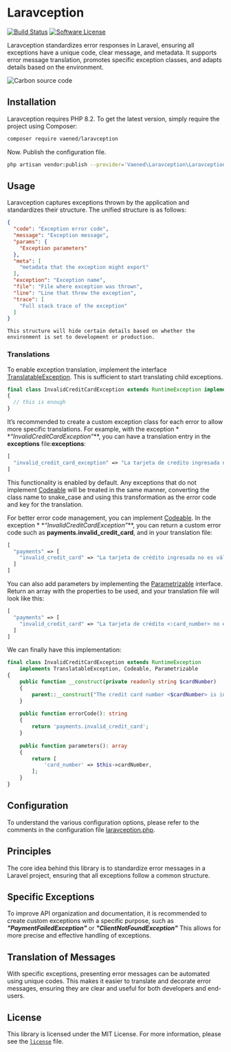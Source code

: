 # Laravception

[![Build Status](https://github.com/vaened/laravception/actions/workflows/tests.yml/badge.svg)](https://github.com/vaened/laravception/actions?query=workflow:Tests)
[![Software License](https://img.shields.io/badge/license-MIT-brightgreen.svg?style=flat-square)](license)

Laravception standardizes error responses in Laravel, ensuring all exceptions have a unique code, clear message, and metadata. It supports
error message translation, promotes specific exception classes, and adapts details based on the environment.

![Carbon source code](https://github.com/user-attachments/assets/35a5c171-316b-478b-879c-0324961d38ef)

## Installation

Laravception requires PHP 8.2.
To get the latest version, simply require the project using Composer:

```bash
composer require vaened/laravception
```

Now. Publish the configuration file.

```bash
php artisan vendor:publish --provider='Vaened\Laravception\LaravceptionServiceProvider'
```

## Usage

Laravception captures exceptions thrown by the application and standardizes their structure. The unified structure is as follows:

```json
{
  "code": "Exception error code",
  "message": "Exception message",
  "params": {
    "Exception parameters"
  },
  "meta": [
    "metadata that the exception might export"
  ],
  "exception": "Exception name",
  "file": "File where exception was thrown",
  "line": "Line that threw the exception",
  "trace": [
    "Full stack trace of the exception"
  ]
}
```

`This structure will hide certain details based on whether the environment is set to development or production.`

### Translations

To enable exception translation, implement the interface [TranslatableException](./src/Exceptions/TranslatableException.php). This is
sufficient to start translating child exceptions.

```php
final class InvalidCreditCardException extends RuntimeException implements TranslatableException
{  
  // this is enough
}
```

It’s recommended to create a custom exception class for each error to allow more specific translations. For example, with the exception *
*_“InvalidCreditCardException”_**, you can have a translation entry in the **exceptions** file:**exceptions**:

```php 
[
  "invalid_credit_card_exception" => "La tarjeta de credito ingresada no es válida".
]
```

This functionality is enabled by default. Any exceptions that do not implement [Codeable](./src/Exceptions/Codeable.php) will be treated in
the same manner, converting the class name to snake_case and using this transformation as the error code and key for the translation.

For better error code management, you can implement [Codeable](./src/Exceptions/Codeable.php). In the exception *
*_“InvalidCreditCardException”_**, you can return a custom error code such as **payments.invalid_credit_card**, and in your translation
file:

```php 
[
  "payments" => [
    "invalid_credit_card" => "La tarjeta de crédito ingresada no es válida".
  ]
]
```

You can also add parameters by implementing the [Parametrizable](./src/Exceptions/Parametrizable.php) interface. Return an array with the
properties to be used, and your translation file will look like this:

```php 
[
  "payments" => [
    "invalid_credit_card" => "La tarjeta de crédito <:card_number> no es válida".
  ]
]
```

We can finally have this implementation:

```php
final class InvalidCreditCardException extends RuntimeException 
	implements TranslatableException, Codeable, Parametrizable  
{  
    public function __construct(private readonly string $cardNumber)  
    {  
        parent::__construct("The credit card number <$cardNumber> is invalid");  
    }  
  
    public function errorCode(): string  
    {  
        return 'payments.invalid_credit_card';  
    }  
  
    public function parameters(): array  
    {  
        return [  
            'card_number' => $this->cardNumber,  
        ];  
    }  
}
```

## Configuration

To understand the various configuration options, please refer to the comments in the configuration
file [laravception.php](./config/laravception.php).

## Principles

The core idea behind this library is to standardize error messages in a Laravel project, ensuring that all exceptions follow a common
structure.

## Specific Exceptions

To improve API organization and documentation, it is recommended to create custom exceptions with a specific purpose, such as
***"PaymentFailedException"*** or ***"ClientNotFoundException"*** This allows for more precise and effective handling of exceptions.

## Translation of Messages

With specific exceptions, presenting error messages can be automated using unique codes. This makes it easier to translate and decorate
error messages, ensuring they are clear and useful for both developers and end-users.

## License

This library is licensed under the MIT License. For more information, please see the [`license`](./license) file.